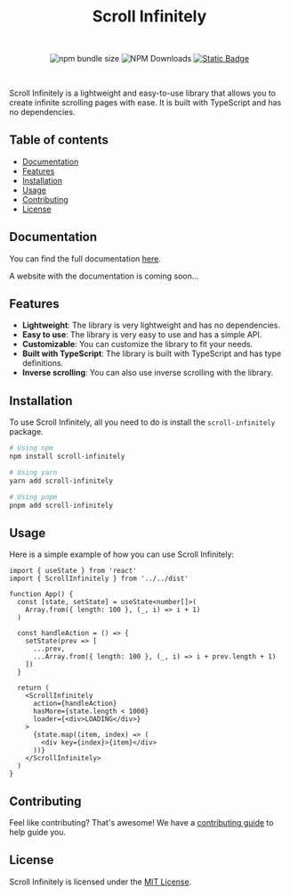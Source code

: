 <h1 align="center">Scroll Infinitely</h1>
<br />

<p align="center">
  <img alt="npm bundle size" src="https://img.shields.io/bundlephobia/minzip/scroll-infinitely">
  <img alt="NPM Downloads" src="https://img.shields.io/npm/dm/scroll-infinitely">
  <a href="https://github.com/Natchii59/scroll-infinitely/blob/master">
    <img alt="Static Badge" src="https://img.shields.io/badge/PRs-welcome-brightgreen">
  </a>
</p>

<br />

Scroll Infinitely is a lightweight and easy-to-use library that allows you to create infinite scrolling pages with ease. It is built with TypeScript and has no dependencies.

## Table of contents

- [Documentation](#documentation)
- [Features](#features)
- [Installation](#installation)
- [Usage](#usage)
- [Contributing](#contributing)
- [License](#license)

## Documentation

You can find the full documentation [here](https://github.com/Natchii59/scroll-infinitely/blob/master/README.md).

A website with the documentation is coming soon...

## Features

- **Lightweight**: The library is very lightweight and has no dependencies.
- **Easy to use**: The library is very easy to use and has a simple API.
- **Customizable**: You can customize the library to fit your needs.
- **Built with TypeScript**: The library is built with TypeScript and has type definitions.
- **Inverse scrolling**: You can also use inverse scrolling with the library.

## Installation

To use Scroll Infinitely, all you need to do is install the `scroll-infinitely` package.

```sh
# Using npm
npm install scroll-infinitely

# Using yarn
yarn add scroll-infinitely

# Using pnpm
pnpm add scroll-infinitely
```

## Usage

Here is a simple example of how you can use Scroll Infinitely:

```tsx
import { useState } from 'react'
import { ScrollInfinitely } from '../../dist'

function App() {
  const [state, setState] = useState<number[]>(
    Array.from({ length: 100 }, (_, i) => i + 1)
  )

  const handleAction = () => {
    setState(prev => [
      ...prev,
      ...Array.from({ length: 100 }, (_, i) => i + prev.length + 1)
    ])
  }

  return (
    <ScrollInfinitely
      action={handleAction}
      hasMore={state.length < 1000}
      loader={<div>LOADING</div>}
    >
      {state.map((item, index) => (
        <div key={index}>{item}</div>
      ))}
    </ScrollInfinitely>
  )
}
```

## Contributing

Feel like contributing? That's awesome! We have a
[contributing guide](https://github.com/Natchii59/scroll-infinitely/blob/master/CONTRIBUTING.md) to help guide you.

## License

Scroll Infinitely is licensed under the [MIT License](https://github.com/Natchii59/scroll-infinitely/blob/master/LICENSE.md).
